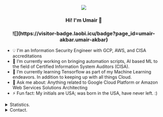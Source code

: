 <p align=center>
  <img src="https://avatars2.githubusercontent.com/u/62894286?s=200"/>
</p>
<h3 align=center>Hi! I'm Umair 👋</h3>

<h3 align=center> ![](https://visitor-badge.laobi.icu/badge?page_id=umair-akbar.umair-akbar)</h3>

- 💡  I'm an Information Security Engineer with GCP, AWS, and CISA accreditations
- 🔭 I’m currently working on bringing automation scripts, AI based ML to the field of Certified Information System Auditors (CISA).
- 🌱 I’m currently learning Tensorflow as part of my Machine Learning endeavors. In addition to keeping up with all things Cloud.
- 💬 Ask me about: Anything related to Google Cloud Platform or Amazon Web Services Solutions Architecting
- ⚡ Fun fact: My initials are USA; was born in the USA, have never left. :)

<details>
      <summary>Statistics.</summary>
  <p align=center>
    <a href="https://github.com/umair-akbar">
      <img align="center" src="https://github-readme-stats.vercel.app/api?username=umair-akbar&show_icons=true&include_all_commits=true&show_icons=true&title_color=303030&icon_color=303030&text_color=303030&bg_color=ffffff&hide_border=true" alt="Umair's Statistics" />
      <img align="center" src="https://github-readme-stats.vercel.app/api/top-langs/?username=umair-akbar&show_icons=true&show_icons=true&title_color=fff&icon_color=303030&text_color=303030&bg_color=ffffff&hide_border=true" alt="Umair's Statistics" />
    </a>
  </p>
</details>
<details>
      <summary>Contact.</summary>
  <p align=center>
    <a href="https://github.com/umair-akbar">Github</a>
    <br>
    <a href="mailto:umairakbar@pm.me">umairakbar@pm.me</a>
    <br>
    <a href="https://www.linkedin.com/in/umair-akbar/">Linkedin</a>
    <br>
  </p>
</details>
